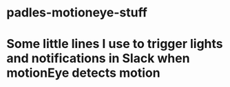 # padles-motioneye-stuff
# Some little lines I use to trigger lights and notifications in Slack when motionEye detects motion
